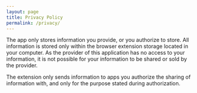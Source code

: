 ```yaml
---
layout: page
title: Privacy Policy
permalink: /privacy/
---
```


The app only stores information you provide, or you authorize to store. All information is stored only within the browser extension storage located in your computer. As the provider of this application has no access to your information, it is not possible for your information to be shared or sold by the provider.

The extension only sends information to apps you authorize the sharing of information with, and only for the purpose stated during authorization.
